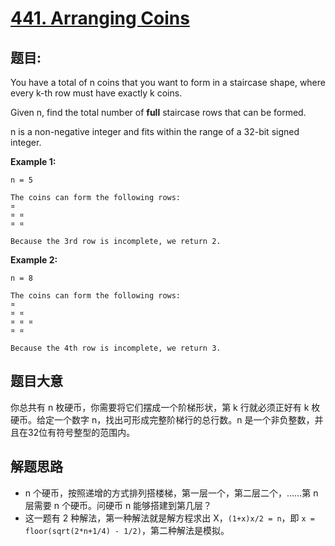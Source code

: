 # [441. Arranging Coins](https://leetcode.com/problems/arranging-coins/)

## 题目:

You have a total of n coins that you want to form in a staircase shape, where every k-th row must have exactly k coins.

Given n, find the total number of **full** staircase rows that can be formed.

n is a non-negative integer and fits within the range of a 32-bit signed integer.

**Example 1:**

    n = 5
    
    The coins can form the following rows:
    ¤
    ¤ ¤
    ¤ ¤
    
    Because the 3rd row is incomplete, we return 2.

**Example 2:**

    n = 8
    
    The coins can form the following rows:
    ¤
    ¤ ¤
    ¤ ¤ ¤
    ¤ ¤
    
    Because the 4th row is incomplete, we return 3.


## 题目大意

你总共有 n 枚硬币，你需要将它们摆成一个阶梯形状，第 k 行就必须正好有 k 枚硬币。给定一个数字 n，找出可形成完整阶梯行的总行数。n 是一个非负整数，并且在32位有符号整型的范围内。



## 解题思路


- n 个硬币，按照递增的方式排列搭楼梯，第一层一个，第二层二个，……第 n 层需要 n 个硬币。问硬币 n 能够搭建到第几层？
- 这一题有 2 种解法，第一种解法就是解方程求出 X，`(1+x)x/2 = n`，即 `x = floor(sqrt(2*n+1/4) - 1/2)`，第二种解法是模拟。
